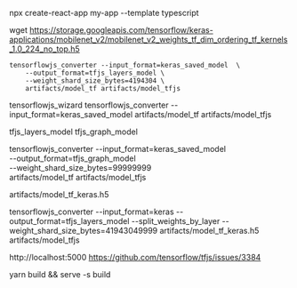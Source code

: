 

npx create-react-app my-app --template typescript



wget https://storage.googleapis.com/tensorflow/keras-applications/mobilenet_v2/mobilenet_v2_weights_tf_dim_ordering_tf_kernels_1.0_224_no_top.h5


```
tensorflowjs_converter --input_format=keras_saved_model  \
    --output_format=tfjs_layers_model \
    --weight_shard_size_bytes=4194304 \
    artifacts/model_tf artifacts/model_tfjs
```

tensorflowjs_wizard
tensorflowjs_converter --input_format=keras_saved_model artifacts/model_tf artifacts/model_tfjs


 tfjs_layers_model
tfjs_graph_model

tensorflowjs_converter --input_format=keras_saved_model  \
    --output_format=tfjs_graph_model \
    --weight_shard_size_bytes=99999999 \
    artifacts/model_tf artifacts/model_tfjs

artifacts/model_tf_keras.h5


tensorflowjs_converter --input_format=keras --output_format=tfjs_layers_model --split_weights_by_layer --weight_shard_size_bytes=41943049999 artifacts/model_tf_keras.h5 artifacts/model_tfjs



http://localhost:5000
https://github.com/tensorflow/tfjs/issues/3384

 yarn build && serve -s build

